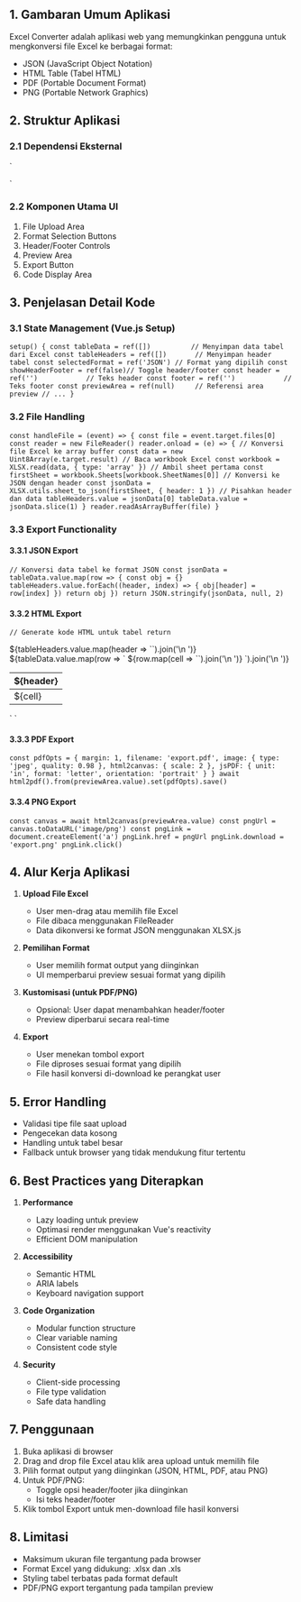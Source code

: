 ## 1. Gambaran Umum Aplikasi

Excel Converter adalah aplikasi web yang memungkinkan pengguna untuk mengkonversi file Excel ke berbagai format:
- JSON (JavaScript Object Notation)
- HTML Table (Tabel HTML)
- PDF (Portable Document Format)
- PNG (Portable Network Graphics)

## 2. Struktur Aplikasi

### 2.1 Dependensi Eksternal

`
<!-- Vue.js untuk framework frontend -->
<script src="https://cdnjs.cloudflare.com/ajax/libs/vue/3.3.4/vue.global.min.js"></script>

<!-- XLSX.js untuk membaca file Excel -->
<script src="https://cdnjs.cloudflare.com/ajax/libs/xlsx/0.18.5/xlsx.full.min.js"></script>

<!-- html2pdf.js untuk konversi ke PDF -->
<script src="https://cdnjs.cloudflare.com/ajax/libs/html2pdf.js/0.10.1/html2pdf.bundle.min.js"></script>

<!-- html2canvas untuk konversi ke PNG -->
<script src="https://cdnjs.cloudflare.com/ajax/libs/html2canvas/1.4.1/html2canvas.min.js"></script>

<!-- Tailwind CSS untuk styling -->
<link href="https://cdnjs.cloudflare.com/ajax/libs/tailwindcss/2.2.19/tailwind.min.css" rel="stylesheet">
`

### 2.2 Komponen Utama UI
1. File Upload Area
2. Format Selection Buttons
3. Header/Footer Controls
4. Preview Area
5. Export Button
6. Code Display Area

## 3. Penjelasan Detail Kode

### 3.1 State Management (Vue.js Setup)
`
setup() {
    const tableData = ref([])          // Menyimpan data tabel dari Excel
    const tableHeaders = ref([])       // Menyimpan header tabel
    const selectedFormat = ref('JSON') // Format yang dipilih
    const showHeaderFooter = ref(false)// Toggle header/footer
    const header = ref('')            // Teks header
    const footer = ref('')            // Teks footer
    const previewArea = ref(null)     // Referensi area preview
    // ...
}
`

### 3.2 File Handling

`
const handleFile = (event) => {
    const file = event.target.files[0]
    const reader = new FileReader()
    reader.onload = (e) => {
        // Konversi file Excel ke array buffer
        const data = new Uint8Array(e.target.result)
        // Baca workbook Excel
        const workbook = XLSX.read(data, { type: 'array' })
        // Ambil sheet pertama
        const firstSheet = workbook.Sheets[workbook.SheetNames[0]]
        // Konversi ke JSON dengan header
        const jsonData = XLSX.utils.sheet_to_json(firstSheet, { header: 1 })
        // Pisahkan header dan data
        tableHeaders.value = jsonData[0]
        tableData.value = jsonData.slice(1)
    }
    reader.readAsArrayBuffer(file)
}
`

### 3.3 Export Functionality

#### 3.3.1 JSON Export
`
// Konversi data tabel ke format JSON
const jsonData = tableData.value.map(row => {
    const obj = {}
    tableHeaders.value.forEach((header, index) => {
        obj[header] = row[index]
    })
    return obj
})
return JSON.stringify(jsonData, null, 2)
`

#### 3.3.2 HTML Export
`
// Generate kode HTML untuk tabel
return `<table>
  <thead>
    <tr>
      ${tableHeaders.value.map(header => `<th>${header}</th>`).join('\n      ')}
    </tr>
  </thead>
  <tbody>
    ${tableData.value.map(row => `
    <tr>
      ${row.map(cell => `<td>${cell}</td>`).join('\n      ')}
    </tr>`).join('\n    ')}
  </tbody>
</table>`
`

#### 3.3.3 PDF Export
`
const pdfOpts = {
    margin: 1,
    filename: 'export.pdf',
    image: { type: 'jpeg', quality: 0.98 },
    html2canvas: { scale: 2 },
    jsPDF: { unit: 'in', format: 'letter', orientation: 'portrait' }
}
await html2pdf().from(previewArea.value).set(pdfOpts).save()
`

#### 3.3.4 PNG Export
`
const canvas = await html2canvas(previewArea.value)
const pngUrl = canvas.toDataURL('image/png')
const pngLink = document.createElement('a')
pngLink.href = pngUrl
pngLink.download = 'export.png'
pngLink.click()
`

## 4. Alur Kerja Aplikasi

1. **Upload File Excel**
   - User men-drag atau memilih file Excel
   - File dibaca menggunakan FileReader
   - Data dikonversi ke format JSON menggunakan XLSX.js

2. **Pemilihan Format**
   - User memilih format output yang diinginkan
   - UI memperbarui preview sesuai format yang dipilih

3. **Kustomisasi (untuk PDF/PNG)**
   - Opsional: User dapat menambahkan header/footer
   - Preview diperbarui secara real-time

4. **Export**
   - User menekan tombol export
   - File diproses sesuai format yang dipilih
   - File hasil konversi di-download ke perangkat user

## 5. Error Handling

- Validasi tipe file saat upload
- Pengecekan data kosong
- Handling untuk tabel besar
- Fallback untuk browser yang tidak mendukung fitur tertentu

## 6. Best Practices yang Diterapkan

1. **Performance**
   - Lazy loading untuk preview
   - Optimasi render menggunakan Vue's reactivity
   - Efficient DOM manipulation

2. **Accessibility**
   - Semantic HTML
   - ARIA labels
   - Keyboard navigation support

3. **Code Organization**
   - Modular function structure
   - Clear variable naming
   - Consistent code style

4. **Security**
   - Client-side processing
   - File type validation
   - Safe data handling

## 7. Penggunaan

1. Buka aplikasi di browser
2. Drag and drop file Excel atau klik area upload untuk memilih file
3. Pilih format output yang diinginkan (JSON, HTML, PDF, atau PNG)
4. Untuk PDF/PNG:
   - Toggle opsi header/footer jika diinginkan
   - Isi teks header/footer
5. Klik tombol Export untuk men-download file hasil konversi

## 8. Limitasi

- Maksimum ukuran file tergantung pada browser
- Format Excel yang didukung: .xlsx dan .xls
- Styling tabel terbatas pada format default
- PDF/PNG export tergantung pada tampilan preview
